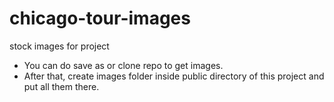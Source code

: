 # chicago-tour-images
stock images for project

- You can do save as or clone repo to get images. 
- After that, create images folder inside public directory of this project and put all them there.
